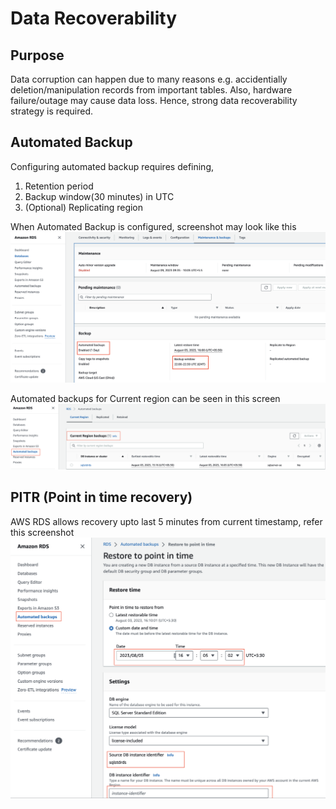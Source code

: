 # Data Recoverability #
## Purpose ##
Data corruption can happen due to many reasons e.g. accidentially deletion/manipulation records from important tables. Also, hardware failure/outage may cause data loss. Hence, strong data recoverability strategy is required.

## Automated Backup ##
Configuring automated backup requires defining,
1. Retention period 
2. Backup window(30 minutes) in UTC 
3. (Optional) Replicating region

When Automated Backup is configured, screenshot may look like this
![Automated backup](pics/data-recovery/1-auto-backup-config.png)

Automated backups for Current region can be seen in this screen
![Current region](pics/data-recovery/2-current-region-backup.png)

## PITR (Point in time recovery)
AWS RDS allows recovery upto last 5 minutes from current timestamp, refer this screenshot
![PITR](pics/data-recovery/3-pitr.png)
